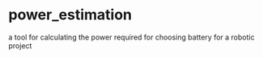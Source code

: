 # power_estimation
a tool for calculating the power required for choosing battery for a robotic project
